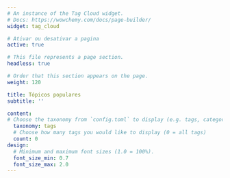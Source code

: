 ```yaml
---
# An instance of the Tag Cloud widget.
# Docs: https://wowchemy.com/docs/page-builder/
widget: tag_cloud

# Ativar ou desativar a pagina
active: true

# This file represents a page section.
headless: true

# Order that this section appears on the page.
weight: 120

title: Tópicos populares
subtitle: ''

content:
# Choose the taxonomy from `config.toml` to display (e.g. tags, categories)
  taxonomy: tags
  # Choose how many tags you would like to display (0 = all tags)
  count: 0
design:
  # Minimum and maximum font sizes (1.0 = 100%).
  font_size_min: 0.7
  font_size_max: 2.0
---
```

